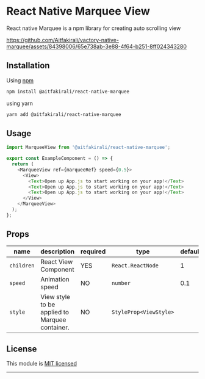 # React Native Marquee View

React native Marquee is a npm library for creating auto scrolling view

https://github.com/Aitfakirali/vactory-native-marquee/assets/84398006/65e738ab-3e88-4f64-b251-8ff024343280

## Installation

Using [npm](https://www.npmjs.com)

```sh
npm install @aitfakirali/react-native-marquee
```

using yarn

```sh
yarn add @aitfakirali/react-native-marquee
```

## Usage

```javascript
import MarqueeView from '@aitfakirali/react-native-marquee';

export const ExampleComponent = () => {
  return (
    <MarqueeView ref={marqueeRef} speed={0.5}>
      <View>
        <Text>Open up App.js to start working on your app!</Text>
        <Text>Open up App.js to start working on your app!</Text>
        <Text>Open up App.js to start working on your app!</Text>
      </View>
    </MarqueeView>
  );
};
```

## Props

| name       | description                                    | required | type                   | default |
| ---------- | ---------------------------------------------- | -------- | ---------------------- | ------- |
| `children` | React View Component                           | YES      | `React.ReactNode`      | 1       |
| `speed`    | Animation speed                                | NO       | `number`               | 0.1     |
| `style`    | View style to be applied to Marquee container. | NO       | `StyleProp<ViewStyle>` |         |

## License

This module is [MIT licensed](./LICENSE)

---
